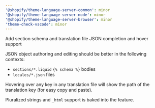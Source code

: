 ```yaml
---
'@shopify/theme-language-server-common': minor
'@shopify/theme-language-server-node': minor
'@shopify/theme-language-server-browser': minor
'theme-check-vscode': minor
---
```


Add section schema and translation file JSON completion and hover support

JSON object authoring and editing should be better in the following contexts:
- `sections/*.liquid` `{% schema %}` bodies
- `locales/*.json` files

Hovering over any key in any translation file will show the path of the translation key (for easy copy and paste).

Pluralized strings and `_html` support is baked into the feature.
